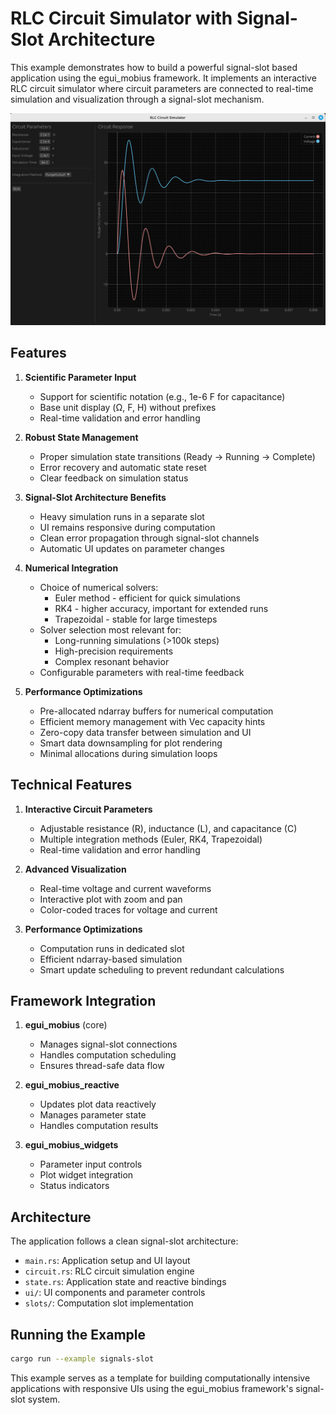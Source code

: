 # RLC Circuit Simulator with Signal-Slot Architecture

This example demonstrates how to build a powerful signal-slot based application using the egui_mobius framework. It implements an interactive RLC circuit simulator where circuit parameters are connected to real-time simulation and visualization through a signal-slot mechanism.

![RLC Circuit Simulator](../../assets/rlc_circuit.png)

## Features

1. **Scientific Parameter Input**
   - Support for scientific notation (e.g., 1e-6 F for capacitance)
   - Base unit display (Ω, F, H) without prefixes
   - Real-time validation and error handling

2. **Robust State Management**
   - Proper simulation state transitions (Ready → Running → Complete)
   - Error recovery and automatic state reset
   - Clear feedback on simulation status

3. **Signal-Slot Architecture Benefits**
   - Heavy simulation runs in a separate slot
   - UI remains responsive during computation
   - Clean error propagation through signal-slot channels
   - Automatic UI updates on parameter changes

4. **Numerical Integration**
   - Choice of numerical solvers:
     * Euler method - efficient for quick simulations
     * RK4 - higher accuracy, important for extended runs
     * Trapezoidal - stable for large timesteps
   - Solver selection most relevant for:
     * Long-running simulations (>100k steps)
     * High-precision requirements
     * Complex resonant behavior
   - Configurable parameters with real-time feedback

5. **Performance Optimizations**
   - Pre-allocated ndarray buffers for numerical computation
   - Efficient memory management with Vec capacity hints
   - Zero-copy data transfer between simulation and UI
   - Smart data downsampling for plot rendering
   - Minimal allocations during simulation loops

## Technical Features

1. **Interactive Circuit Parameters**
   - Adjustable resistance (R), inductance (L), and capacitance (C)
   - Multiple integration methods (Euler, RK4, Trapezoidal)
   - Real-time validation and error handling

2. **Advanced Visualization**
   - Real-time voltage and current waveforms
   - Interactive plot with zoom and pan
   - Color-coded traces for voltage and current

3. **Performance Optimizations**
   - Computation runs in dedicated slot
   - Efficient ndarray-based simulation
   - Smart update scheduling to prevent redundant calculations

## Framework Integration

1. **egui_mobius** (core)
   - Manages signal-slot connections
   - Handles computation scheduling
   - Ensures thread-safe data flow

2. **egui_mobius_reactive**
   - Updates plot data reactively
   - Manages parameter state
   - Handles computation results

3. **egui_mobius_widgets**
   - Parameter input controls
   - Plot widget integration
   - Status indicators

## Architecture

The application follows a clean signal-slot architecture:

- `main.rs`: Application setup and UI layout
- `circuit.rs`: RLC circuit simulation engine
- `state.rs`: Application state and reactive bindings
- `ui/`: UI components and parameter controls
- `slots/`: Computation slot implementation

## Running the Example

```bash
cargo run --example signals-slot
```

This example serves as a template for building computationally intensive applications with responsive UIs using the egui_mobius framework's signal-slot system.
